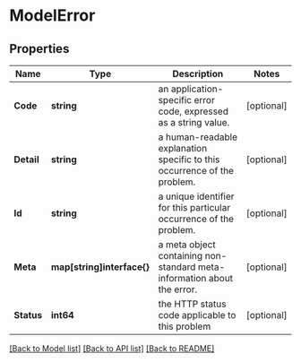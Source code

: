 # ModelError

## Properties

Name | Type | Description | Notes
------------ | ------------- | ------------- | -------------
**Code** | **string** | an application-specific error code, expressed as a string value. | [optional] 
**Detail** | **string** | a human-readable explanation specific to this occurrence of the problem. | [optional] 
**Id** | **string** | a unique identifier for this particular occurrence of the problem. | [optional] 
**Meta** | **map[string]interface{}** | a meta object containing non-standard meta-information about the error. | [optional] 
**Status** | **int64** | the HTTP status code applicable to this problem | [optional] 

[[Back to Model list]](../README.md#documentation-for-models) [[Back to API list]](../README.md#documentation-for-api-endpoints) [[Back to README]](../README.md)


